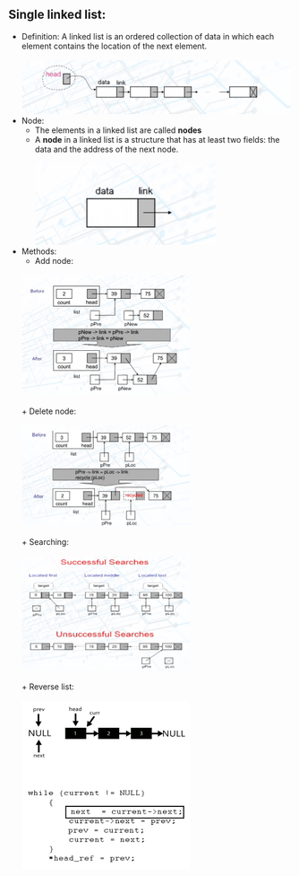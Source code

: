 ## Single linked list:

- Definition: A linked list is an ordered collection of data in which each element contains the location of the next element.<br><br>
![Linked list](./img-md/linked_list.png)
- Node:
    + The elements in a linked list are called **nodes**
    + A **node** in a linked list is a structure that has at least two fields: the data and the address of the next node.<br><br>
![Node](./img-md/node_linked_list.png)
- Methods:
    + Add node:<br><br>
    <img src="./img-md/insert_linked_list.png" width="300px">
    <br><br>
    + Delete node:<br><br>
    <img src="./img-md/delete_linked_list.png" width="300px">
    <br><br>
    + Searching:<br><br>
    <img src="./img-md/searching_linked_list.png" width="300px">
    <br><br>
    + Reverse list:<br><br>    
    <img src="./img-md/reverse_linked_list.gif" width="300px">
    <br><br>